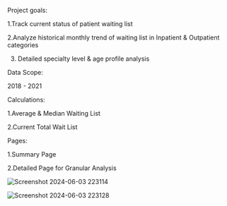 Project goals:

1.Track current status of patient waiting list

2.Analyze historical monthly trend of waiting list in Inpatient & Outpatient categories

3. Detailed specialty level & age profile analysis

Data Scope:

2018 - 2021

Calculations:

1.Average & Median Waiting List

2.Current Total Wait List

Pages:

1.Summary Page

2.Detailed Page for Granular Analysis

![Screenshot 2024-06-03 223114](https://github.com/ThirumalaiShashwath/Health-Analysis-Report/assets/171048181/d03e7731-52b8-4801-8319-dd8c2e36a489)



![Screenshot 2024-06-03 223128](https://github.com/ThirumalaiShashwath/Health-Analysis-Report/assets/171048181/f58ecced-57f8-49ff-adf1-838253d5de06)
